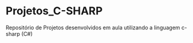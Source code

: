 # Projetos_C-SHARP
Repositório de Projetos desenvolvidos em aula utilizando a linguagem c-sharp (C#)
